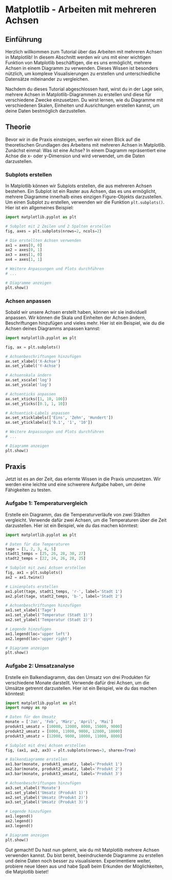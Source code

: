 # Matplotlib - Arbeiten mit mehreren Achsen

## Einführung

Herzlich willkommen zum Tutorial über das Arbeiten mit mehreren Achsen in Matplotlib! In diesem Abschnitt werden wir uns mit einer wichtigen Funktion von Matplotlib beschäftigen, die es uns ermöglicht, mehrere Achsen in einem Diagramm zu verwenden. Dieses Wissen ist besonders nützlich, um komplexe Visualisierungen zu erstellen und unterschiedliche Datensätze miteinander zu vergleichen.

Nachdem du dieses Tutorial abgeschlossen hast, wirst du in der Lage sein, mehrere Achsen in Matplotlib-Diagrammen zu erstellen und diese für verschiedene Zwecke einzusetzen. Du wirst lernen, wie du Diagramme mit verschiedenen Skalen, Einheiten und Ausrichtungen erstellen kannst, um deine Daten bestmöglich darzustellen.

## Theorie

Bevor wir in die Praxis einsteigen, werfen wir einen Blick auf die theoretischen Grundlagen des Arbeitens mit mehreren Achsen in Matplotlib. Zunächst einmal: Was ist eine Achse? In einem Diagramm repräsentiert eine Achse die x- oder y-Dimension und wird verwendet, um die Daten darzustellen.

### Subplots erstellen

In Matplotlib können wir Subplots erstellen, die aus mehreren Achsen bestehen. Ein Subplot ist ein Raster aus Achsen, das es uns ermöglicht, mehrere Diagramme innerhalb eines einzigen Figure-Objekts darzustellen. Um einen Subplot zu erstellen, verwenden wir die Funktion `plt.subplots()`. Hier ist ein allgemeines Beispiel:

```python
import matplotlib.pyplot as plt

# Subplot mit 2 Zeilen und 2 Spalten erstellen
fig, axes = plt.subplots(nrows=2, ncols=2)

# Die erstellten Achsen verwenden
ax1 = axes[0, 0]
ax2 = axes[0, 1]
ax3 = axes[1, 0]
ax4 = axes[1, 1]

# Weitere Anpassungen und Plots durchführen
# ...

# Diagramme anzeigen
plt.show()
```

### Achsen anpassen

Sobald wir unsere Achsen erstellt haben, können wir sie individuell anpassen. Wir können die Skala und Einheiten der Achsen ändern, Beschriftungen hinzufügen und vieles mehr. Hier ist ein Beispiel, wie du die Achsen deines Diagramms anpassen kannst:

```python
import matplotlib.pyplot as plt

fig, ax = plt.subplots()

# Achsenbeschriftungen hinzufügen
ax.set_xlabel('X-Achse')
ax.set_ylabel('Y-Achse')

# Achsenskala ändern
ax.set_xscale('log')
ax.set_yscale('log')

# Achsenticks anpassen
ax.set_xticks([1, 10, 100])
ax.set_yticks([0.1, 1, 10])

# Achsentick-Labels anpassen
ax.set_xticklabels(['Eins', 'Zehn', 'Hundert'])
ax.set_yticklabels(['0.1', '1', '10'])

# Weitere Anpassungen und Plots durchführen
# ...

# Diagramm anzeigen
plt.show()
```

## Praxis

Jetzt ist es an der Zeit, das erlernte Wissen in die Praxis umzusetzen. Wir werden eine leichte und eine schwerere Aufgabe haben, um deine Fähigkeiten zu testen.

### Aufgabe 1: Temperaturvergleich

Erstelle ein Diagramm, das die Temperaturverläufe von zwei Städten vergleicht. Verwende dafür zwei Achsen, um die Temperaturen über die Zeit darzustellen. Hier ist ein Beispiel, wie du das machen könntest:

```python
import matplotlib.pyplot as plt

# Daten für die Temperaturen
tage = [1, 2, 3, 4, 5]
stadt1_temps = [25, 26, 28, 30, 27]
stadt2_temps = [22, 24, 26, 28, 25]

# Subplot mit zwei Achsen erstellen
fig, ax1 = plt.subplots()
ax2 = ax1.twinx()

# Linienplots erstellen
ax1.plot(tage, stadt1_temps, 'r-', label='Stadt 1')
ax2.plot(tage, stadt2_temps, 'b-', label='Stadt 2')

# Achsenbeschriftungen hinzufügen
ax1.set_xlabel('Tage')
ax1.set_ylabel('Temperatur (Stadt 1)')
ax2.set_ylabel('Temperatur (Stadt 2)')

# Legende hinzufügen
ax1.legend(loc='upper left')
ax2.legend(loc='upper right')

# Diagramm anzeigen
plt.show()
```

### Aufgabe 2: Umsatzanalyse

Erstelle ein Balkendiagramm, das den Umsatz von drei Produkten für verschiedene Monate darstellt. Verwende dafür drei Achsen, um die Umsätze getrennt darzustellen. Hier ist ein Beispiel, wie du das machen könntest:

```python
import matplotlib.pyplot as plt
import numpy as np

# Daten für den Umsatz
monate = ['Jan', 'Feb', 'März', 'April', 'Mai']
produkt1_umsatz = [10000, 12000, 8000, 15000, 9000]
produkt2_umsatz = [8000, 11000, 9000, 12000, 10000]
produkt3_umsatz = [12000, 9000, 10000, 11000, 8000]

# Subplot mit drei Achsen erstellen
fig, (ax1, ax2, ax3) = plt.subplots(nrows=3, sharex=True)

# Balkendiagramme erstellen
ax1.bar(monate, produkt1_umsatz, label='Produkt 1')
ax2.bar(monate, produkt2_umsatz, label='Produkt 2')
ax3.bar(monate, produkt3_umsatz, label='Produkt 3')

# Achsenbeschriftungen hinzufügen
ax3.set_xlabel('Monate')
ax1.set_ylabel('Umsatz (Produkt 1)')
ax2.set_ylabel('Umsatz (Produkt 2)')
ax3.set_ylabel('Umsatz (Produkt 3)')

# Legende hinzufügen
ax1.legend()
ax2.legend()
ax3.legend()

# Diagramm anzeigen
plt.show()
```

Gut gemacht! Du hast nun gelernt, wie du mit Matplotlib mehrere Achsen verwenden kannst. Du bist bereit, beeindruckende Diagramme zu erstellen und deine Daten noch besser zu visualisieren. Experimentiere weiter, probiere neue Ideen aus und habe Spaß beim Erkunden der Möglichkeiten, die Matplotlib bietet!